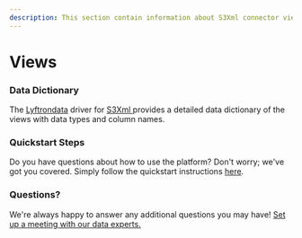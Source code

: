```yaml
---
description: This section contain information about S3Xml connector views information
---
```


# Views

### Data Dictionary

The [Lyftrondata](https://www.lyftrondata.com/) driver for [S3Xml](https://www.lyftrondata.com/integration/technology-analytics/amazon-s3-xml/)[ ](https://www.lyftrondata.com/integration/amazon-s3/)provides a detailed data dictionary of the views with data types and column names.

### Quickstart Steps

Do you have questions about how to use the platform? Don't worry; we've got you covered. Simply follow the quickstart instructions [here](../).

### Questions? <a href="#questions" id="questions"></a>

We're always happy to answer any additional questions you may have! [Set up a meeting with our data experts.](https://www.lyftrondata.com/book-a-meeting/)
